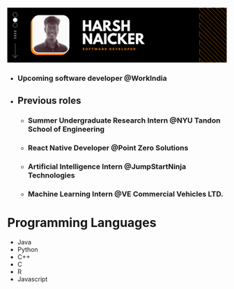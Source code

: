 ![Banner](/assets/Github-Banner.png)
- ### Upcoming software developer @WorkIndia
- ## Previous roles
  - ### Summer Undergraduate Research Intern @NYU Tandon School of Engineering
  - ### React Native Developer @Point Zero Solutions
  - ### Artificial Intelligence Intern @JumpStartNinja Technologies
  - ### Machine Learning Intern @VE Commercial Vehicles LTD.
# Programming Languages
- Java
- Python
- C++
- C
- R
- Javascript

<!--
**Harsh-Naicker/Harsh-Naicker** is a ✨ _special_ ✨ repository because its `README.md` (this file) appears on your GitHub profile.

Here are some ideas to get you started:

- 🔭 I’m currently working on ...
- 🌱 I’m currently learning ...
- 👯 I’m looking to collaborate on ...
- 🤔 I’m looking for help with ...
- 💬 Ask me about ...
- 📫 How to reach me: ...
- 😄 Pronouns: ...
- ⚡ Fun fact: ...
-->
